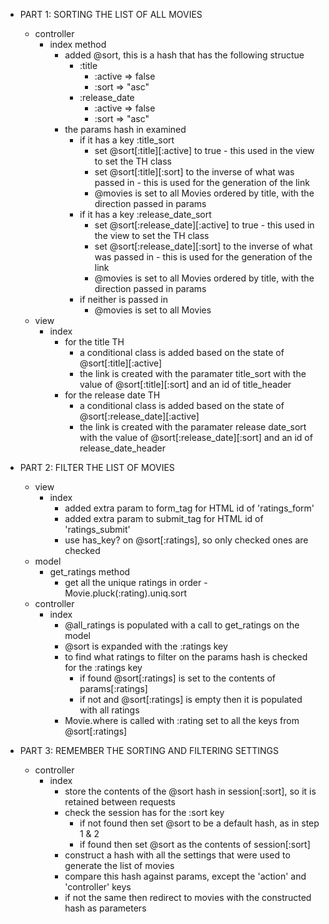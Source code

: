 * PART 1: SORTING THE LIST OF ALL MOVIES
  * controller
    * index method
      * added @sort, this is a hash that has the following structue
        * :title
          * :active => false
          * :sort => "asc"
        * :release_date
          * :active => false
          * :sort => "asc"
      * the params hash in examined
        * if it has a key :title_sort
          * set @sort[:title][:active] to true - this used in the view to set the TH class
          * set @sort[:title][:sort] to the inverse of what was passed in - this is used for the generation of the link
          * @movies is set to all Movies ordered by title, with the direction passed in params
        * if it has a key :release_date_sort
          * set @sort[:release_date][:active] to true - this used in the view to set the TH class
          * set @sort[:release_date][:sort] to the inverse of what was passed in - this is used for the generation of the link
          * @movies is set to all Movies ordered by title, with the direction passed in params
        * if neither is passed in
          * @movies is set to all Movies
  * view
    * index
      * for the title TH
        * a conditional class is added based on the state of @sort[:title][:active]
        * the link is created with the paramater title_sort with the value of @sort[:title][:sort] and an id of title_header
      * for the release date TH
        * a conditional class is added based on the state of @sort[:release_date][:active]
        * the link is created with the paramater release date_sort with the value of @sort[:release_date][:sort] and an id of release_date_header

* PART 2: FILTER THE LIST OF MOVIES
  * view
    * index
      * added extra param to form_tag for HTML id of 'ratings_form'
      * added extra param to submit_tag for HTML id of 'ratings_submit'
      * use has_key? on @sort[:ratings], so only checked ones are checked
  * model
    * get_ratings method
      * get all the unique ratings in order - Movie.pluck(:rating).uniq.sort
  * controller 
    * index
      * @all_ratings is populated with a call to get_ratings on the model
      * @sort is expanded with the :ratings key
      * to find what ratings to filter on the params hash is checked for the :ratings key
        * if found @sort[:ratings] is set to the contents of params[:ratings]
        * if not and @sort[:ratings] is empty then it is populated with all ratings
      * Movie.where is called with :rating set to all the keys from @sort[:ratings]


* PART 3: REMEMBER THE SORTING AND FILTERING SETTINGS
  * controller
    * index
      * store the contents of the @sort hash in session[:sort], so it is retained between requests
      * check the session has for the :sort key
        * if not found then set @sort to be a default hash, as in step 1 & 2
        * if found then set @sort as the contents of session[:sort]
      * construct a hash with all the settings that were used to generate the list of movies
      * compare this hash against params, except the 'action' and 'controller' keys
      * if not the same then redirect to movies with the constructed hash as parameters
